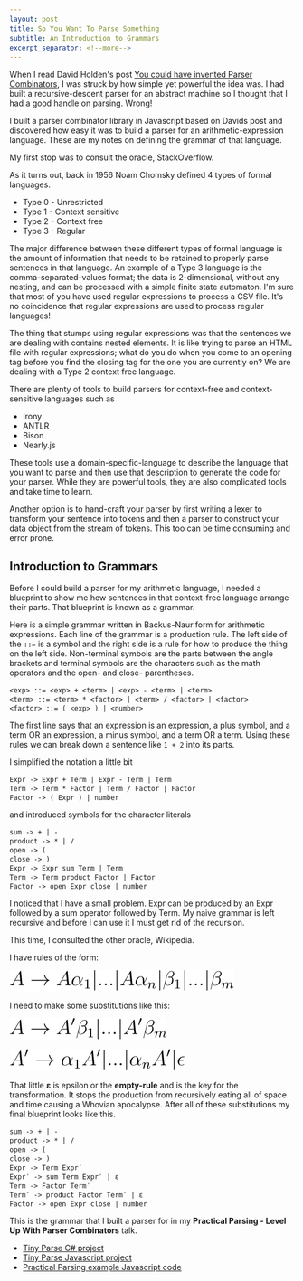```yaml
---
layout: post
title: So You Want To Parse Something
subtitle: An Introduction to Grammars
excerpt_separator: <!--more-->
---
```


When I read David Holden's post [You could have invented Parser Combinators]([https://theorangeduck.com/page/you-could-have-invented-parser-combinators), I was struck by how simple yet powerful the idea was. I had built
a recursive-descent parser for an abstract machine so I thought that I had a good handle on parsing. Wrong!

I built a parser combinator library in Javascript based on Davids post and discovered how easy it was to 
build a parser for an arithmetic-expression language. These are my notes on defining the grammar of 
that language.

My first stop was to consult the oracle, StackOverflow.


As it turns out, back in 1956 Noam Chomsky defined 4 types of formal languages. 


* Type 0 - Unrestricted
* Type 1 - Context sensitive
* Type 2 - Context free
* Type 3 - Regular

The major difference between these different types of formal language is the amount of information that needs to be retained to properly parse sentences in that language. An example of a Type 3 language is the comma-separated-values format; the data is 2-dimensional, without any nesting, and can be processed with a simple finite state automaton. I'm sure that most of you have used regular expressions to process a CSV file. It's no coincidence that regular expressions are used to process regular languages!

The thing that stumps using regular expressions was that the sentences we are dealing with contains nested elements. It is like trying to parse an HTML file with regular expressions; what do you do when you come to an opening tag before you find the closing tag for the one you are currently on? We are dealing with a Type 2 context free language.

There are plenty of tools to build parsers for context-free and context-sensitive languages such as

* Irony
* ANTLR
* Bison
* Nearly.js


These tools use a domain-specific-language to describe the language that you want to parse and then use that description to generate the code for your parser. While they are powerful tools, they are also complicated tools and take time to learn.

Another option is to hand-craft your parser by first writing a lexer to transform your sentence into tokens and then a parser to construct your data object from the stream of tokens. This too can be time consuming and error prone.

## Introduction to Grammars

Before I could build a parser for my arithmetic language, I needed a blueprint to show me how sentences in that context-free language arrange their parts. That blueprint is known as a grammar. 

Here is a simple grammar written in Backus-Naur form for arithmetic expressions. Each line of the grammar is a production rule. The left side of the `::=` is a symbol and the right side is a rule for how to produce the thing on the left side. Non-terminal symbols are the parts between the angle brackets and terminal symbols are the characters such as the math operators and the open- and close- parentheses.

```
<exp> ::= <exp> + <term> | <exp> - <term> | <term>
<term> ::= <term> * <factor> | <term> / <factor> | <factor>
<factor> ::= ( <exp> ) | <number>
```

The first line says that an expression is an expression, a plus symbol, and a term OR an expression, a minus symbol, and a term OR a term. Using these rules we can break down a sentence like `1 + 2` into its parts.

I simplified the notation a little bit

```
Expr -> Expr + Term | Expr - Term | Term
Term -> Term * Factor | Term / Factor | Factor
Factor -> ( Expr ) | number
```

and introduced symbols for the character literals

```
sum -> + | -
product -> * | /
open -> (
close -> )
Expr -> Expr sum Term | Term
Term -> Term product Factor | Factor
Factor -> open Expr close | number
```

I noticed that I have a small problem. Expr can be produced by an Expr followed by a sum operator followed by Term. My naive grammar is left recursive and before I can use it I must get rid of the recursion.

This time, I consulted the other oracle, Wikipedia. 

I have rules of the form:

![Eq 1](/images/practical-parsing/eq1.svg)

I need to make some substitutions like this:

![Eq 2](/images/practical-parsing/eq2.svg)

![Eq 3](/images/practical-parsing/eq3.svg)

That little **ε** is epsilon or the **empty-rule** and is the key for the transformation. It stops the production from recursively eating all of space and time causing a Whovian apocalypse. After all of these substitutions my final blueprint looks like this.

```
sum -> + | -
product -> * | /
open -> (
close -> )
Expr -> Term Expr′
Expr′ -> sum Term Expr′ | ε
Term -> Factor Term′
Term′ -> product Factor Term′ | ε
Factor -> open Expr close | number
```

This is the grammar that I built a parser for in my **Practical Parsing - Level Up With Parser Combinators**
talk.

- [Tiny Parse C# project](https://github.com/dennisdunn/TinyParse-cs.git)
- [Tiny Parse Javascript project](https://github.com/dennisdunn/TinyParse-js.git)
- [Practical Parsing example Javascript code](https://github.com/dennisdunn/PracticalParsing-js.git)
